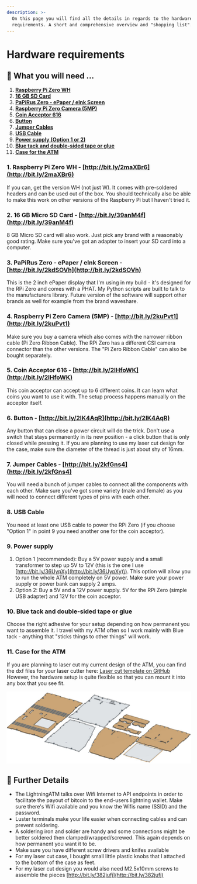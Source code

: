 ```yaml
---
description: >-
  On this page you will find all the details in regards to the hardware
  requirements. A short and comprehensive overview and "shopping list".
---
```


# Hardware requirements

## 🛒 What you will need ...

1. [**Raspberry Pi Zero WH**](hardware-requirements.md#1-raspberry-pi-zero-wh-http-bit-ly-2-maxbr6)
2. [**16 GB SD Card**](hardware-requirements.md#2-16-gb-micro-sd-card-http-bit-ly-39-anm-4-f)
3. [**PaPiRus Zero - ePaper / eInk Screen**](hardware-requirements.md#3-papirus-zero-epaper-eink-screen-http-bit-ly-2-kdsovh)
4. [**Raspberry Pi Zero Camera \(5MP\)**](hardware-requirements.md#4-raspberry-pi-zero-camera-5-mp-http-bit-ly-2-kupvt1)
5. [**Coin Acceptor 616**](hardware-requirements.md#5-coin-acceptor-616-http-bit-ly-2-lhfowk)
6. [**Button**](hardware-requirements.md#6-button-http-bit-ly-2-lk-4-aqr)
7. [**Jumper Cables**](hardware-requirements.md#7-jumper-cables-http-bit-ly-2-kfgns4)
8. [**USB Cable**](hardware-requirements.md#8-usb-cable)
9. [**Power supply \(Option 1 or 2\)**](hardware-requirements.md#9-power-supply)
10. [**Blue tack and double-sided tape or glue**](hardware-requirements.md#10-blue-tack-and-double-sided-tape-or-glue)
11. [**Case for the ATM**](hardware-requirements.md#11-case-for-the-atm)

### 1. Raspberry Pi Zero WH - [http://bit.ly/2maXBr6](http://bit.ly/2maXBr6)

If you can, get the version WH \(not just W\). It comes with pre-soldered headers and can be used out of the box. You should technically also be able to make this work on other versions of the Raspberry Pi but I haven't tried it.

### 2. 16 GB Micro SD Card - [http://bit.ly/39anM4f](http://bit.ly/39anM4f)

8 GB Micro SD card will also work. Just pick any brand with a reasonably good rating. Make sure you've got an adapter to insert your SD card into a computer.

### 3. PaPiRus Zero - ePaper / eInk Screen - [http://bit.ly/2kdSOVh](http://bit.ly/2kdSOVh)

This is the 2 inch ePaper display that I'm using in my build - it's designed for the RPi Zero and comes with a PHAT. My Python scripts are built to talk to the manufacturers library. Future version of the software will support other brands as well for example from the brand waveshare.

### 4. Raspberry Pi Zero Camera \(5MP\) - [http://bit.ly/2kuPvt1](http://bit.ly/2kuPvt1)

Make sure you buy a camera which also comes with the narrower ribbon cable \(Pi Zero Ribbon Cable\). The RPi Zero has a different CSI camera connector than the other versions. The "Pi Zero Ribbon Cable" can also be bought separately.

### 5. Coin Acceptor 616 - [http://bit.ly/2lHfoWK](http://bit.ly/2lHfoWK)

This coin acceptor can accept up to 6 different coins. It can learn what coins you want to use it with. The setup process happens manually on the acceptor itself.

### 6. Button - [http://bit.ly/2lK4AqR](http://bit.ly/2lK4AqR)

Any button that can close a power circuit will do the trick. Don't use a switch that stays permanently in its new position - a click button that is only closed while pressing it. If you are planning to use my laser cut design for the case, make sure the diameter of the thread is just about shy of 16mm.

### 7. Jumper Cables - [http://bit.ly/2kfGns4](http://bit.ly/2kfGns4)

You will need a bunch of jumper cables to connect all the components with each other. Make sure you've got some variety \(male and female\) as you will need to connect different types of pins with each other.

### 8. USB Cable

You need at least one USB cable to power the RPi Zero \(if you choose "Option 1" in point 9 you need another one for the coin acceptor\).

### 9. Power supply

1. Option 1 \(recommended\): Buy a 5V power supply and a small transformer to step up 5V to 12V \(this is the one I use [http://bit.ly/36UypXy](http://bit.ly/36UypXy)\). This option will allow you to run the whole ATM completely on 5V power. Make sure your power supply or power bank can supply 2 amps.
2. Option 2: Buy a 5V and a 12V power supply. 5V for the RPi Zero \(simple USB adapter\) and 12V for the coin acceptor.

### 10. Blue tack and double-sided tape or glue

Choose the right adhesive for your setup depending on how permanent you want to assemble it. I travel with my ATM often so I work mainly with Blue tack - anything that "sticks things to other things" will work.

### 11. Case for the ATM

If you are planning to laser cut my current design of the ATM, you can find the dxf files for your laser cutter here: [Laser cut template on GitHub](https://github.com/21isenough/LightningATM/tree/master/resources/3dmodels) However, the hardware setup is quite flexible so that you can mount it into any box that you see fit.

![Laser Cut Design for ATM](../.gitbook/assets/img_20200107_233809.jpg)

## 📒 Further Details

* The LightningATM talks over Wifi Internet to API endpoints in order to facilitate the payout of bitcoin to the end-users lightning wallet. Make sure there's Wifi available and you know the Wifis name \(SSID\) and the password.
* Luster terminals make your life easier when connecting cables and can prevent soldering. 
* A soldering iron and solder are handy and some connections might be better soldered then clamped/wrapped/screwed. This again depends on how permanent you want it to be. 
* Make sure you have different screw drivers and knifes available 
* For my laser cut case, I bought small little plastic knobs that I attached to the bottom of the case as feet. 
* For my laser cut design you would also need M2.5x10mm screws to assemble the pieces [http://bit.ly/382jufj](http://bit.ly/382jufj)

